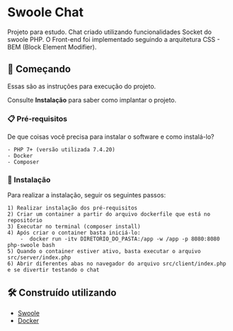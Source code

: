 # Swoole Chat

Projeto para estudo.
Chat criado utilizando funcionalidades Socket do swoole PHP.
O Front-end foi implementado seguindo a arquitetura CSS - BEM (Block Element Modifier). 

## 🚀 Começando

Essas são as instruções para execução do projeto.

Consulte **Instalação** para saber como implantar o projeto.

### 📋 Pré-requisitos

De que coisas você precisa para instalar o software e como instalá-lo?

```
- PHP 7+ (versão utilizada 7.4.20)
- Docker
- Composer
```


### 🔧 Instalação

Para realizar a instalação, seguir os seguintes passos:

```
1) Realizar instalação dos pré-requisitos
2) Criar um container a partir do arquivo dockerfile que está no repositório
3) Executar no terminal (composer install)
4) Após criar o container basta iniciá-lo:
    -  docker run -itv DIRETORIO_DO_PASTA:/app -w /app -p 8080:8080 php-swoole bash
5) Quando o container estiver ativo, basta executar o arquivo src/server/index.php
6) Abrir diferentes abas no navegador do arquivo src/client/index.php e se divertir testando o chat

```


## 🛠️ Construído utilizando


- [Swoole](https://openswoole.com/)
- [Docker](https://www.docker.com/)
